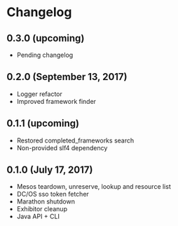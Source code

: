 # Changelog

## 0.3.0 (upcoming)

* Pending changelog

## 0.2.0 (September 13, 2017)

* Logger refactor
* Improved framework finder

## 0.1.1 (upcoming)

* Restored completed_frameworks search
* Non-provided slf4 dependency

## 0.1.0 (July 17, 2017)

* Mesos teardown, unreserve, lookup and resource list
* DC/OS sso token fetcher
* Marathon shutdown
* Exhibitor cleanup
* Java API + CLI 
